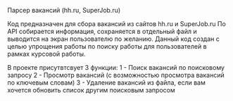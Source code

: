 Парсер вакансий (hh.ru, SuperJob.ru)

Код предназначен для сбора вакансий из сайтов hh.ru и SuperJob.ru
По API собирается информация, сохраняется в отдельный файл и выводится на экран пользователю по желанию.
Данный код создан с целью упрощения работы по поиску работы для пользователей в рамках курсовой работы.

В проекте присутвтсвует 3 функции:
1 - Поиск вакансий по поисковому запросу
2 - Просмотр вакансий (с возможностью просмотра вакансий по ключевым словам)
3 - Удаление вакансий из файла, если вам хочется обновить список другим поисковым запросом
